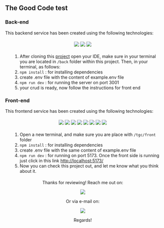 ## The Good Code test

### Back-end
This backend service has been created using the following technologies:
<div style="margin: 20px 0;" align=center>
  <img src="https://img.shields.io/badge/TypeScript-007ACC?style=for-the-badge&logo=typescript&logoColor=white"/>
  <img src="https://img.shields.io/badge/Node.js-339933?style=for-the-badge&logo=nodedotjs&logoColor=white"/>
  <img src="https://img.shields.io/badge/eslint-3A33D1?style=for-the-badge&logo=eslint&logoColor=white"/>
</div>

<ol style="margin: 20px 0;">

1. After cloning this <a href="https://github.com/Alvarodevs/tgc" target="blank">project</a> open your IDE, make sure in your terminal you are located in <code>/back</code> folder within this project. Then, in your terminal, as follows:
2. <code>npm install</code> : for installing dependencies<br/>
3. create .env file with the content of example.env file<br/>
4. <code>npm run dev</code> : for running the server on port 3001<br/>
5. your crud is ready, now follow the instructions for front end<br/>

</ol>


### Front-end

This frontend service has been created using the following technologies:
<div style="margin: 20px 0;" align=center>
  <img src="https://img.shields.io/badge/Vite-B73BFE?style=for-the-badge&logo=vite&logoColor=FFD62E"/>
  <img src="https://img.shields.io/badge/TypeScript-007ACC?style=for-the-badge&logo=typescript&logoColor=white"/>
  <img src="https://img.shields.io/badge/React-20232A?style=for-the-badge&logo=react&logoColor=61DAFB"/>
  <img src="https://img.shields.io/badge/React_Router-CA4245?style=for-the-badge&logo=react-router&logoColor=white"/>
  <img src="https://img.shields.io/badge/Redux-593D88?style=for-the-badge&logo=redux&logoColor=white"/>
  <img src="https://img.shields.io/badge/styled--components-DB7093?style=for-the-badge&logo=styled-components&logoColor=white"/>
  <img src="https://img.shields.io/badge/eslint-3A33D1?style=for-the-badge&logo=eslint&logoColor=white"/>
  <img src="https://img.shields.io/badge/prettier-1A2C34?style=for-the-badge&logo=prettier&logoColor=F7BA3E"/>
</div>

<ol style="margin: 20px 0;">

1. Open a new terminal, and make sure you are place with <code>/tgc/front</code> folder </br>
2. <code>npm install</code> : for installing dependencies<br/>
3. create .env file with the same content of example.env file<br/>
4. <code>npm run dev</code> : for running on port 5173. Once the front side is running just click in this link <a href='http://localhost:5173/' target='blank'>http://localhost:5173/</a><br/>
5. Now you can check this project out, and let me know what you think about it.
</ol>

<div style="margin: 20px 0;" align=center>
<p>Thanks for reviewing! Reach me out on:</p>
<a href='https://www.linkedin.com/in/alvarodevs4you/' target='blank'><img src='https://img.shields.io/badge/LinkedIn-0077B5?style=for-the-badge&logo=linkedin&logoColor=white'/></a>
<p>Or via e-mail on:</p>
<a href='mailto: alvaro.develops@gmail.com'><img src='https://img.shields.io/badge/Gmail-D14836?style=for-the-badge&logo=gmail&logoColor=white'/></a>

<p>Regards!</p>
</div>